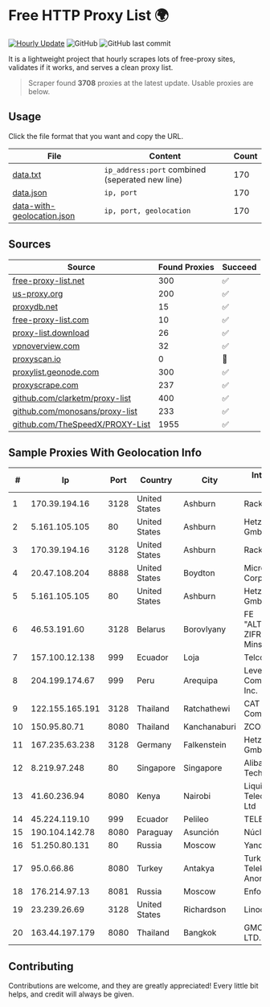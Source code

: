 
# Free HTTP Proxy List 🌍

[![Hourly Update](https://github.com/mertguvencli/http-proxy-list/actions/workflows/main.yml/badge.svg?branch=main)](https://github.com/mertguvencli/http-proxy-list/actions/workflows/main.yml)
![GitHub](https://img.shields.io/github/license/mertguvencli/http-proxy-list)
![GitHub last commit](https://img.shields.io/github/last-commit/mertguvencli/http-proxy-list)

It is a lightweight project that hourly scrapes lots of free-proxy sites, validates if it works, and serves a clean proxy list.


> Scraper found **3708** proxies at the latest update. Usable proxies are below.

## Usage

Click the file format that you want and copy the URL.


|File|Content|Count|
|----|-------|-----|
|[data.txt](https://raw.githubusercontent.com/mertguvencli/http-proxy-list/main/proxy-list/data.txt)|`ip_address:port` combined (seperated new line)|170|
|[data.json](https://raw.githubusercontent.com/mertguvencli/http-proxy-list/main/proxy-list/data.json)|`ip, port`|170|
|[data-with-geolocation.json](https://raw.githubusercontent.com/mertguvencli/http-proxy-list/main/proxy-list/data-with-geolocation.json)|`ip, port, geolocation`|170|

## Sources

|Source|Found Proxies|Succeed|
|------|-------------|-------|
|[free-proxy-list.net](https://free-proxy-list.net)|300|✅|
|[us-proxy.org](https://www.us-proxy.org)|200|✅|
|[proxydb.net](http://proxydb.net)|15|✅|
|[free-proxy-list.com](https://free-proxy-list.com/?page=&port=&type%5B%5D=http&type%5B%5D=https&up_time=0&search=Search)|10|✅|
|[proxy-list.download](https://www.proxy-list.download/HTTP)|26|✅|
|[vpnoverview.com](https://vpnoverview.com/privacy/anonymous-browsing/free-proxy-servers)|32|✅|
|[proxyscan.io](https://www.proxyscan.io)|0|🚫|
|[proxylist.geonode.com](https://proxylist.geonode.com/api/proxy-list?limit=300&page=1&sort_by=lastChecked&sort_type=desc&protocols=http,https)|300|✅|
|[proxyscrape.com](https://api.proxyscrape.com/v2/?request=displayproxies&protocol=http&timeout=10000&country=all&ssl=all&anonymity=all)|237|✅|
|[github.com/clarketm/proxy-list](https://raw.githubusercontent.com/clarketm/proxy-list/master/proxy-list-raw.txt)|400|✅|
|[github.com/monosans/proxy-list](https://raw.githubusercontent.com/monosans/proxy-list/main/proxies/http.txt)|233|✅|
|[github.com/TheSpeedX/PROXY-List](https://raw.githubusercontent.com/TheSpeedX/PROXY-List/master/http.txt)|1955|✅|


## Sample Proxies With Geolocation Info

|#|Ip|Port|Country|City|Internet Service Provider|
|-|--|----|-------|----|-------------------------|
|1|170.39.194.16|3128|United States|Ashburn|Rackdog, LLC|
|2|5.161.105.105|80|United States|Ashburn|Hetzner Online GmbH|
|3|170.39.194.16|3128|United States|Ashburn|Rackdog, LLC|
|4|20.47.108.204|8888|United States|Boydton|Microsoft Corporation|
|5|5.161.105.105|80|United States|Ashburn|Hetzner Online GmbH|
|6|46.53.191.60|3128|Belarus|Borovlyany|FE "ALTERNATIVNAYA ZIFROVAYA SET" Minsk|
|7|157.100.12.138|999|Ecuador|Loja|Telconet S.A|
|8|204.199.174.67|999|Peru|Arequipa|Level 3 Communications, Inc.|
|9|122.155.165.191|3128|Thailand|Ratchathewi|CAT Telecom Public Company Limited|
|10|150.95.80.71|8080|Thailand|Kanchanaburi|ZCOM|
|11|167.235.63.238|3128|Germany|Falkenstein|Hetzner Online GmbH|
|12|8.219.97.248|80|Singapore|Singapore|Alibaba (US) Technology Co., Ltd.|
|13|41.60.236.94|8080|Kenya|Nairobi|Liquid Telecommunications Ltd|
|14|45.224.119.10|999|Ecuador|Pelileo|TELECOM|
|15|190.104.142.78|8080|Paraguay|Asunción|Núcleo S.A.|
|16|51.250.80.131|80|Russia|Moscow|Yandex.Cloud LLC|
|17|95.0.66.86|8080|Turkey|Antakya|Turk Telekomunikasyon Anonim Sirketi|
|18|176.214.97.13|8081|Russia|Moscow|Enforta-MSK|
|19|23.239.26.69|3128|United States|Richardson|Linode, LLC|
|20|163.44.197.179|8080|Thailand|Bangkok|GMO-Z.COM PTE. LTD.|



## Contributing

Contributions are welcome, and they are greatly appreciated! Every
little bit helps, and credit will always be given.

